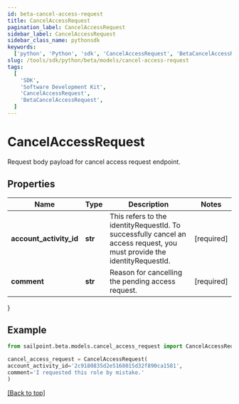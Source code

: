 ```yaml
---
id: beta-cancel-access-request
title: CancelAccessRequest
pagination_label: CancelAccessRequest
sidebar_label: CancelAccessRequest
sidebar_class_name: pythonsdk
keywords:
  ['python', 'Python', 'sdk', 'CancelAccessRequest', 'BetaCancelAccessRequest']
slug: /tools/sdk/python/beta/models/cancel-access-request
tags:
  [
    'SDK',
    'Software Development Kit',
    'CancelAccessRequest',
    'BetaCancelAccessRequest',
  ]
---
```


# CancelAccessRequest

Request body payload for cancel access request endpoint.

## Properties

| Name | Type | Description | Notes |
| --- | --- | --- | --- |
| **account_activity_id** | **str** | This refers to the identityRequestId. To successfully cancel an access request, you must provide the identityRequestId. | [required] |
| **comment** | **str** | Reason for cancelling the pending access request. | [required] |

}

## Example

```python
from sailpoint.beta.models.cancel_access_request import CancelAccessRequest

cancel_access_request = CancelAccessRequest(
account_activity_id='2c9180835d2e5168015d32f890ca1581',
comment='I requested this role by mistake.'
)

```

[[Back to top]](#)
